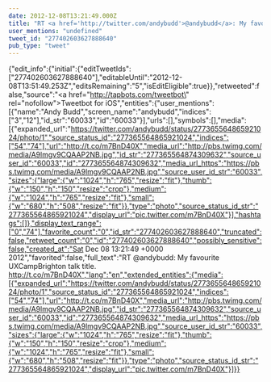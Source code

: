 ```yaml
---
date: 2012-12-08T13:21:49.000Z
title: "RT <a href='http://twitter.com/andybudd'>@andybudd</a>: My favourite UXCampBrighton talk title. http://t.co/m7BnD40X″"
user_mentions: "undefined"
tweet_id: "277402603627888640"
pub_type: "tweet"
---
```

{"edit_info":{"initial":{"editTweetIds":["277402603627888640"],"editableUntil":"2012-12-08T13:51:49.253Z","editsRemaining":"5","isEditEligible":true}},"retweeted":false,"source":"<a href=\"http://tapbots.com/tweetbot\" rel=\"nofollow\">Tweetbot for iOS</a>","entities":{"user_mentions":[{"name":"Andy Budd","screen_name":"andybudd","indices":["3","12"],"id_str":"60033","id":"60033"}],"urls":[],"symbols":[],"media":[{"expanded_url":"https://twitter.com/andybudd/status/277365564865921024/photo/1","source_status_id":"277365564865921024","indices":["54","74"],"url":"http://t.co/m7BnD40X","media_url":"http://pbs.twimg.com/media/A9lmgv9CQAAP2NB.jpg","id_str":"277365564874309632","source_user_id":"60033","id":"277365564874309632","media_url_https":"https://pbs.twimg.com/media/A9lmgv9CQAAP2NB.jpg","source_user_id_str":"60033","sizes":{"large":{"w":"1024","h":"765","resize":"fit"},"thumb":{"w":"150","h":"150","resize":"crop"},"medium":{"w":"1024","h":"765","resize":"fit"},"small":{"w":"680","h":"508","resize":"fit"}},"type":"photo","source_status_id_str":"277365564865921024","display_url":"pic.twitter.com/m7BnD40X"}],"hashtags":[]},"display_text_range":["0","74"],"favorite_count":"0","id_str":"277402603627888640","truncated":false,"retweet_count":"0","id":"277402603627888640","possibly_sensitive":false,"created_at":"Sat Dec 08 13:21:49 +0000 2012","favorited":false,"full_text":"RT @andybudd: My favourite UXCampBrighton talk title. http://t.co/m7BnD40X","lang":"en","extended_entities":{"media":[{"expanded_url":"https://twitter.com/andybudd/status/277365564865921024/photo/1","source_status_id":"277365564865921024","indices":["54","74"],"url":"http://t.co/m7BnD40X","media_url":"http://pbs.twimg.com/media/A9lmgv9CQAAP2NB.jpg","id_str":"277365564874309632","source_user_id":"60033","id":"277365564874309632","media_url_https":"https://pbs.twimg.com/media/A9lmgv9CQAAP2NB.jpg","source_user_id_str":"60033","sizes":{"large":{"w":"1024","h":"765","resize":"fit"},"thumb":{"w":"150","h":"150","resize":"crop"},"medium":{"w":"1024","h":"765","resize":"fit"},"small":{"w":"680","h":"508","resize":"fit"}},"type":"photo","source_status_id_str":"277365564865921024","display_url":"pic.twitter.com/m7BnD40X"}]}}

